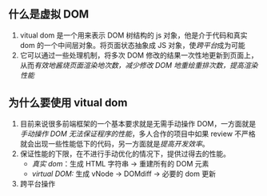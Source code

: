 ## 什么是虚拟 DOM

1. vitual dom 是一个用来表示 DOM 树结构的 js 对象，他是介于代码和真实 dom 的一个中间层对象。将页面状态抽象成 JS 对象，使*跨平台*成为可能
2. 它可以通过一些处理机制，将多次 DOM 修改的结果一次性地更新到页面上，从而*有效地酱烧页面渲染地次数，减少修改 DOM 地重绘重排次数，提高渲染性能*

## 为什么要使用 vitual dom

1. 目前来说很多前端框架的一个基本要求就是无需手动操作 DOM，一方面就是*手动操作 DOM 无法保证程序的性能*，多人合作的项目中如果 review 不严格就会出现一些性能低下的代码，另一方面就是*提高开发效率*。
2. 保证性能的下限，在不进行手动优化的情况下，提供过得去的性能。
   - _真实 dom_：生成 HTML 字符串 -> 重建所有的 DOM 元素
   - _virtual DOM:_ 生成 vNode -> DOMdiff -> 必要的 dom 更新
3. 跨平台操作
